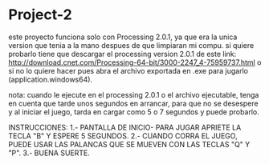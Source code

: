 # Project-2
este proyecto funciona solo con Processing 2.0.1, ya que era la unica version que tenia a la mano despues de que limpiaran mi compu.
si quiere probarlo tiene que descargar el processing version 2.0.1 de este link: http://download.cnet.com/Processing-64-bit/3000-2247_4-75959737.html     o si no lo quiere hacer pues abra el archivo exportada en .exe para jugarlo (application.windows64).

nota: cuando le ejecute en el processing 2.0.1 o el archivo ejecutable, tenga en cuenta que tarde unos segundos en arrancar, para que no se desespere y al iniciar el juego, tarda en cargar como 5 o 7 segundos y puede probarlo.

INSTRUCCIONES:
1.- PANTALLA DE INICIO- PARA JUGAR APRIETE LA TECLA "B" Y ESPERE 5 SEGUNDOS.
2.- CUANDO CORRA EL JUEGO, PUEDE USAR LAS PALANCAS QUE SE MUEVEN CON LAS TECLAS "Q" Y "P".
3.- BUENA SUERTE.
